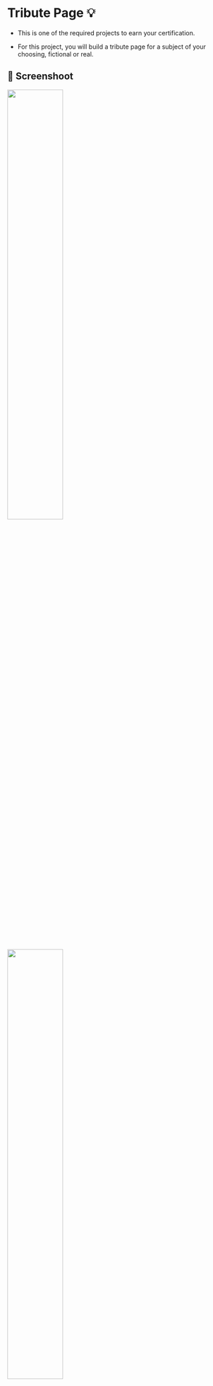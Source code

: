 # Tribute Page :bulb: 

- This is one of the required projects to earn your certification.

- For this project, you will build a tribute page for a subject of your choosing, fictional or real.

## :camera_flash: Screenshoot 

<img src='https://github.com/Hager-elhwarii/Responsive-Web-Design-FreeCodeCamp/assets/80959882/2a800099-04dc-4576-922e-190584ab5b7b' width='50%'/>
<img src='https://github.com/Hager-elhwarii/Responsive-Web-Design-FreeCodeCamp/assets/80959882/6e3b8599-6024-47ed-a4c4-1d3da65faa3b' width='50%'/>
<img src='https://github.com/Hager-elhwarii/Responsive-Web-Design-FreeCodeCamp/assets/80959882/131cc66b-3565-477f-a438-ee303b9d7c03' width='50%'/>
<img src='https://github.com/Hager-elhwarii/Responsive-Web-Design-FreeCodeCamp/assets/80959882/7c6a41f3-c226-474c-9c66-e4897f2de529' width='50%'/>


